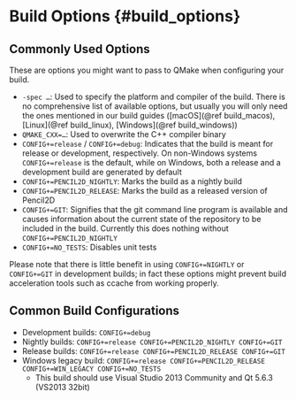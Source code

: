 Build Options {#build_options}
=============

## Commonly Used Options

These are options you might want to pass to QMake when configuring your build.

- `-spec …`: Used to specify the platform and compiler of the build. There is no comprehensive list of available options, but usually you will only need the ones mentioned in our build guides ([macOS](@ref build_macos), [Linux](@ref build_linux), [Windows](@ref build_windows))
- `QMAKE_CXX=…`: Used to overwrite the C++ compiler binary
- `CONFIG+=release` / `CONFIG+=debug`: Indicates that the build is meant for release or development, respectively. On non-Windows systems `CONFIG+=release` is the default, while on Windows, both a release and a development build are generated by default
- `CONFIG+=PENCIL2D_NIGHTLY`: Marks the build as a nightly build
- `CONFIG+=PENCIL2D_RELEASE`: Marks the build as a released version of Pencil2D
- `CONFIG+=GIT`: Signifies that the git command line program is available and causes information about the current state of the repository to be included in the build. Currently this does nothing without `CONFIG+=PENCIL2D_NIGHTLY`
- `CONFIG+=NO_TESTS`: Disables unit tests

Please note that there is little benefit in using `CONFIG+=NIGHTLY` or `CONFIG+=GIT` in development builds; in fact these options might prevent build acceleration tools such as ccache from working properly.

## Common Build Configurations

- Development builds: `CONFIG+=debug`
- Nightly builds: `CONFIG+=release CONFIG+=PENCIL2D_NIGHTLY CONFIG+=GIT`
- Release builds: `CONFIG+=release CONFIG+=PENCIL2D_RELEASE CONFIG+=GIT`
- Windows legacy build: `CONFIG+=release CONFIG+=PENCIL2D_RELEASE CONFIG+=WIN_LEGACY CONFIG+=NO_TESTS`
  - This build should use Visual Studio 2013 Community and Qt 5.6.3 (VS2013 32bit)
